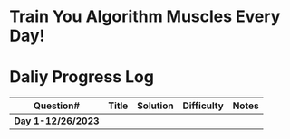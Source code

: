 # Train You Algorithm Muscles Every Day!

# Daliy Progress Log
| Question#       | Title              | Solution        | Difficulty        | Notes                  |
|-----------------|--------------------|-----------------|-------------------|------------------------|
| **Day 1-12/26/2023** | | | | |

